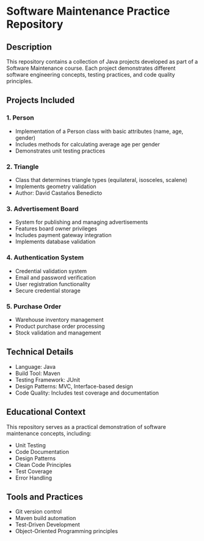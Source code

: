 # Software Maintenance Practice Repository

## Description
This repository contains a collection of Java projects developed as part of a Software Maintenance course. Each project demonstrates different software engineering concepts, testing practices, and code quality principles.

## Projects Included

### 1. Person
- Implementation of a Person class with basic attributes (name, age, gender)
- Includes methods for calculating average age per gender
- Demonstrates unit testing practices

### 2. Triangle
- Class that determines triangle types (equilateral, isosceles, scalene)
- Implements geometry validation
- Author: David Castaños Benedicto

### 3. Advertisement Board
- System for publishing and managing advertisements
- Features board owner privileges
- Includes payment gateway integration
- Implements database validation

### 4. Authentication System
- Credential validation system
- Email and password verification
- User registration functionality
- Secure credential storage

### 5. Purchase Order
- Warehouse inventory management
- Product purchase order processing
- Stock validation and management

## Technical Details
- Language: Java
- Build Tool: Maven
- Testing Framework: JUnit
- Design Patterns: MVC, Interface-based design
- Code Quality: Includes test coverage and documentation

## Educational Context
This repository serves as a practical demonstration of software maintenance concepts, including:
- Unit Testing
- Code Documentation
- Design Patterns
- Clean Code Principles
- Test Coverage
- Error Handling

## Tools and Practices
- Git version control
- Maven build automation
- Test-Driven Development
- Object-Oriented Programming principles
